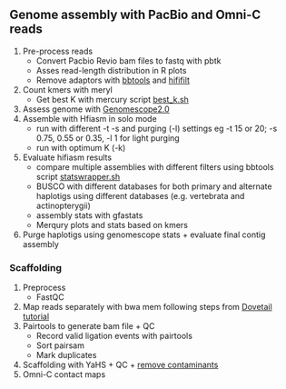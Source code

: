## Genome assembly with PacBio and Omni-C reads
1. Pre-process reads 
   * Convert Pacbio Revio bam files to fastq with pbtk
   * Asses read-length distribution in R plots
   * Remove adaptors with [bbtools](https://github.com/BioInfoTools/BBMap/blob/master/sh/bbduk.sh) and [hififilt](https://github.com/sheinasim/HiFiAdapterFilt/blob/master/hifiadapterfilt.sh)
2. Count kmers with meryl
   * Get best K with mercury script [best_k.sh](https://github.com/marbl/merqury/blob/master/best_k.sh)
3. Assess genome with [Genomescope2.0](https://github.com/tbenavi1/genomescope2.0)
4. Assemble with Hfiasm in solo mode 
   * run with different -t -s and purging (-l) settings eg -t 15 or 20; -s 0.75, 0.55 or 0.35, -l 1 for light purging
   * run with optimum K (-k)
5. Evaluate hifiasm results
   * compare multiple assemblies with different filters using bbtools script [statswrapper.sh](https://github.com/BioInfoTools/BBMap/blob/master/sh/statswrapper.sh)
   * BUSCO with different databases for both primary and alternate haplotigs using different databases (e.g. vertebrata and actinopterygii)
   * assembly stats with gfastats
   * Merqury plots and stats based on kmers
6. Purge haplotigs using genomescope stats + evaluate final contig assembly

### Scaffolding
1. Preprocess
   * FastQC
2. Map reads separately with bwa mem following steps from [Dovetail tutorial](https://omni-c.readthedocs.io/en/latest/fastq_to_bam.html) 
3. Pairtools to generate bam file + QC
   * Record valid ligation events with pairtools
   * Sort pairsam
   * Mark duplicates
4. Scaffolding with YaHS + QC + [remove contaminants](https://github.com/ncbi/fcs/blob/main/dist/run_fcsadaptor.sh)
5. Omni-C contact maps




